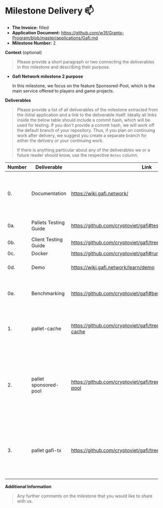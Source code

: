# Milestone Delivery :mailbox:

* **The Invoice:** filled
* **Application Document:** https://github.com/w3f/Grants-Program/blob/master/applications/Gafi.md
* **Milestone Number:** 2


**Context** (optional)
> Please provide a short paragraph or two connecting the deliverables in this milestone and describing their purpose.

- **Gafi Network milestone 2 purpose**
  
  In this milestone, we focus on the feature Sponsored-Pool, which is the main service offered to players and game projects.

**Deliverables**
> Please provide a list of all deliverables of the milestone extracted from the initial application and a link to the deliverable itself. Ideally all links inside the below table should include a commit hash, which will be used for testing. If you don't provide a commit hash, we will work off the default branch of your repository. Thus, if you plan on continuing work after delivery, we suggest you create a separate branch for either the delivery or your continuing work. 
> 
> If there is anything particular about any of the deliverables we or a future reader should know, use the respective `Notes` column.

| Number | Deliverable | Link | Notes |
| ------------- | ------------- | ------------- |------------- |
| 0. | Documentation | https://wiki.gafi.network/ | Documentation is merge with Wiki, the Wiki for those who want to learn and build with Gafi Network | 
| 0a. | Pallets Testing Guide | https://github.com/cryptoviet/gafi#test | The pallets functionality unit-test | 
| 0b. | Client Testing Guide | https://github.com/cryptoviet/gafi/tree/master/tests | The client unit-test | 
| 0c. | Docker | https://github.com/cryptoviet/gafi#run-in-docker | Docker | 
| 0d. | Demo | https://wiki.gafi.network/learn/demo | Try all the features of milestone 2 | 
| 0e. | Benchmarking | https://github.com/cryptoviet/gafi#benchmarking | Benchmarking for pallets to determine appropriate weights | 
| 1. | pallet-cache | https://github.com/cryptoviet/gafi/tree/master/pallets/pallet-cache |The Pallet Cache provides functions to store data temporary | 
| 2.  | pallet sponsored-pool | https://github.com/cryptoviet/gafi/tree/master/pallets/sponsored-pool | One more option for players to participate in Gafi Network, reduce transaction fees and help game projects appeals to their users. [Wiki](https://wiki.gafi.network/learn/sponsored-pool)| 
| 3. | pallet gafi-tx | https://github.com/cryptoviet/gafi/tree/master/pallets/gafi-tx | Gafi TX is the controller to keep the balance of Gafi Network, tistribute fee rewards to the Game creator. [Wiki](https://wiki.gafi.network/learn/gafi-tx)| 

**Additional Information**
> Any further comments on the milestone that you would like to share with us.
